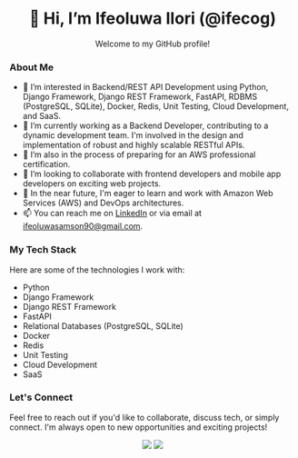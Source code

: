 <div align="center">
  <h1>👋 Hi, I’m Ifeoluwa Ilori (@ifecog)</h1>
  <p>Welcome to my GitHub profile!</p>
</div>

### About Me

- 👀 I’m interested in Backend/REST API Development using Python, Django Framework, Django REST Framework, FastAPI, RDBMS (PostgreSQL, SQLite), Docker, Redis, Unit Testing, Cloud Development, and SaaS.
- 🌱 I’m currently working as a Backend Developer, contributing to a dynamic development team. I'm involved in the design and implementation of robust and highly scalable RESTful APIs.
- 🌱 I’m also in the process of preparing for an AWS professional certification.
- 💞️ I’m looking to collaborate with frontend developers and mobile app developers on exciting web projects.
- 💞️ In the near future, I'm eager to learn and work with Amazon Web Services (AWS) and DevOps architectures.
- 📫 You can reach me on [LinkedIn](https://www.linkedin.com/in/ifeoluwa-ilori-5ab219149) or via email at ifeoluwasamson90@gmail.com.

### My Tech Stack

Here are some of the technologies I work with:

- Python
- Django Framework
- Django REST Framework
- FastAPI
- Relational Databases (PostgreSQL, SQLite)
- Docker
- Redis
- Unit Testing
- Cloud Development
- SaaS

### Let's Connect

Feel free to reach out if you'd like to collaborate, discuss tech, or simply connect. I'm always open to new opportunities and exciting projects!

<div align="center">
  <a href="https://www.linkedin.com/in/ifeoluwa-ilori-5ab219149"><img src="https://img.shields.io/badge/-LinkedIn-blue?style=flat-square&logo=Linkedin&logoColor=white&link=https://www.linkedin.com/in/ifeoluwa-ilori-5ab219149"></a>
  <a href="mailto:ifeoluwasamson90@gmail.com"><img src="https://img.shields.io/badge/-Email-ff69b4?style=flat-square&logo=Gmail&logoColor=white"></a>
</div>


<!---
ifecog/ifecog is a ✨ special ✨ repository because its `README.md` (this file) appears on your GitHub profile.
You can click the Preview link to take a look at your changes.
--->
